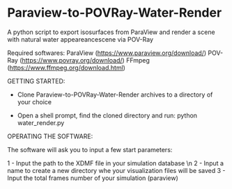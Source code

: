 # Paraview-to-POVRay-Water-Render
A python script to export isosurfaces from ParaView and render a scene with natural water appeareancescene via POV-Ray

Required softwares:
ParaView (https://www.paraview.org/download/)
POV-Ray (https://www.povray.org/download/)
FFmpeg (https://www.ffmpeg.org/download.html)

GETTING STARTED:

- Clone Paraview-to-POVRay-Water-Render archives to a directory of your choice

- Open a shell prompt, find the cloned directory and run: python water_render.py

OPERATING THE SOFTWARE:

The software will ask you to input a few start parameters:

1 - Input the path to the XDMF file in your simulation database \n
2 - Input a name to create a new directory whe your visualization files will be saved
3 - Input the total frames number of your simulation (paraview)


